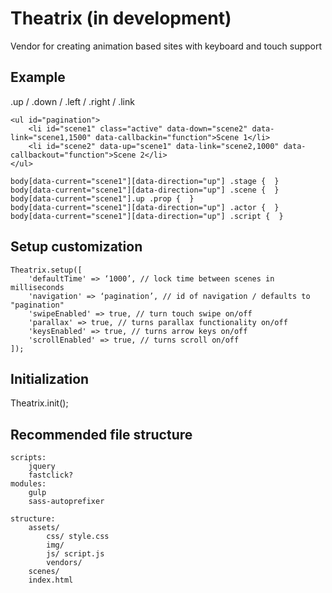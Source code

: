 # Theatrix (in development)
Vendor for creating animation based sites with keyboard and touch support

## Example
<body class="scene1-in scene2-out up" data-current="scene1" data-previous="scene2" data-direction="up">

.up / .down / .left / .right / .link

```
<ul id="pagination">
	<li id="scene1" class="active" data-down="scene2" data-link="scene1,1500" data-callbackin="function">Scene 1</li>
	<li id="scene2" data-up="scene1" data-link="scene2,1000" data-callbackout="function">Scene 2</li>
</ul>
```

```
body[data-current="scene1"][data-direction="up"] .stage {  }
body[data-current="scene1"][data-direction="up"] .scene {  }
body[data-current="scene1"].up .prop {  }
body[data-current="scene1"][data-direction="up"] .actor {  }
body[data-current="scene1"][data-direction="up"] .script {  }
```

## Setup customization
```
Theatrix.setup([
	'defaultTime' => ‘1000’, // lock time between scenes in milliseconds
	'navigation' => ‘pagination’, // id of navigation / defaults to "pagination"
	'swipeEnabled' => true, // turn touch swipe on/off
	'parallax' => true, // turns parallax functionality on/off
	'keysEnabled' => true, // turns arrow keys on/off
	'scrollEnabled' => true, // turns scroll on/off
]);
```

## Initialization
Theatrix.init();

## Recommended file structure
```
scripts:
	jquery
	fastclick?
modules:
	gulp
	sass-autoprefixer

structure:
	assets/
		css/ style.css
		img/
		js/ script.js
		vendors/
	scenes/
	index.html
```